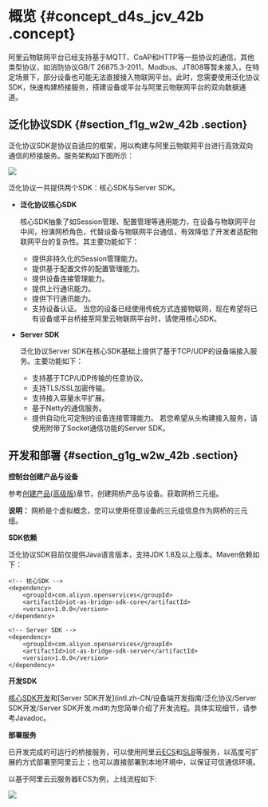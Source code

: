 # 概览 {#concept_d4s_jcv_42b .concept}

阿里云物联网平台已经支持基于MQTT、CoAP和HTTP等一些协议的通信，其他类型协议，如消防协议GB/T 26875.3-2011、Modbus、JT808等暂未接入，在特定场景下，部分设备也可能无法直接接入物联网平台。此时，您需要使用泛化协议SDK，快速构建桥接服务，搭建设备或平台与阿里云物联网平台的双向数据通道。

## 泛化协议SDK {#section_f1g_w2w_42b .section}

泛化协议SDK是协议自适应的框架，用以构建与阿里云物联网平台进行高效双向通信的桥接服务。服务架构如下图所示：

![](http://static-aliyun-doc.oss-cn-hangzhou.aliyuncs.com/assets/img/16467/15389138288136_zh-CN.png)

泛化协议一共提供两个SDK：核心SDK与Server SDK。

-   **泛化协议核心SDK**

    核心SDK抽象了如Session管理、配置管理等通用能力，在设备与物联网平台中间，扮演网桥角色，代替设备与物联网平台通信，有效降低了开发者适配物联网平台的复杂性。其主要功能如下：

    -   提供非持久化的Session管理能力。
    -   提供基于配置文件的配置管理能力。
    -   提供设备连接管理能力。
    -   提供上行通讯能力。
    -   提供下行通讯能力。
    -   支持设备认证。
    当您的设备已经使用传统方式连接物联网，现在希望将已有设备或平台桥接至阿里云物联网平台时，请使用核心SDK。

-   **Server SDK**

    泛化协议Server SDK在核心SDK基础上提供了基于TCP/UDP的设备端接入服务。主要功能如下：

    -   支持基于TCP/UDP传输的任意协议。
    -   支持TLS/SSL加密传输。
    -   支持接入容量水平扩展。
    -   基于Netty的通信服务。
    -   提供自动化可定制的设备连接管理能力。
    若您希望从头构建接入服务，请使用附带了Socket通信功能的Server SDK。


## 开发和部署 {#section_g1g_w2w_42b .section}

**控制台创建产品与设备**

参考[创建产品\(高级版\)](../../../../intl.zh-CN/用户指南/产品与设备/创建产品(高级版).md#)章节，创建网桥产品与设备。获取网桥三元组。

**说明：** 网桥是个虚拟概念，您可以使用任意设备的三元组信息作为网桥的三元组。

**SDK依赖**

泛化协议SDK目前仅提供Java语言版本，支持JDK 1.8及以上版本。Maven依赖如下：

```
<!-- 核心SDK -->
<dependency>
    <groupId>com.aliyun.openservices</groupId>
    <artifactId>iot-as-bridge-sdk-core</artifactId>
    <version>1.0.0</version>
</dependency>

<!-- Server SDK -->
<dependency>
    <groupId>com.aliyun.openservices</groupId>
    <artifactId>iot-as-bridge-sdk-server</artifactId>
    <version>1.0.0</version>
</dependency>

```

**开发SDK**

[核心SDK开发](intl.zh-CN/设备端开发指南/泛化协议/核心SDK开发.md#)和[Server SDK开发](intl.zh-CN/设备端开发指南/泛化协议/Server SDK开发/Server SDK开发.md#)为您简单介绍了开发流程。具体实现细节，请参考Javadoc。

**部署服务**

已开发完成的可运行的桥接服务，可以使用阿里云[ECS](../../../../intl.zh-CN/产品简介/什么是云服务器ECS.md#)和[SLB](../../../../intl.zh-CN/产品简介/什么是负载均衡.md#)等服务，以高度可扩展的方式部署至阿里云上；也可以直接部署到本地环境中，以保证可信通信环境。

以基于阿里云云服务器ECS为例，上线流程如下:

![](http://static-aliyun-doc.oss-cn-hangzhou.aliyuncs.com/assets/img/16467/15389138288073_zh-CN.png)

